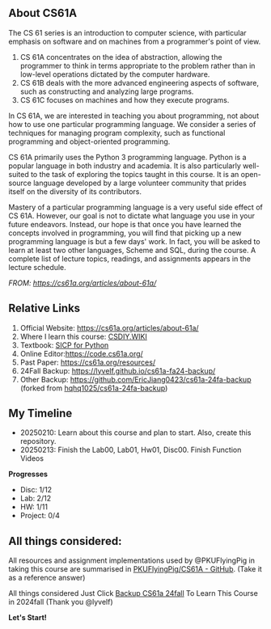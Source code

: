 ## About CS61A
The CS 61 series is an introduction to computer science, with particular emphasis on software and on machines from a programmer's point of view.

1. CS 61A concentrates on the idea of abstraction, allowing the programmer to think in terms appropriate to the problem rather than in low-level operations dictated by the computer hardware.
2. CS 61B deals with the more advanced engineering aspects of software, such as constructing and analyzing large programs.
3. CS 61C focuses on machines and how they execute programs.

In CS 61A, we are interested in teaching you about programming, not about how to use one particular programming language. We consider a series of techniques for managing program complexity, such as functional programming and object-oriented programming.

CS 61A primarily uses the Python 3 programming language. Python is a popular language in both industry and academia. It is also particularly well-suited to the task of exploring the topics taught in this course. It is an open-source language developed by a large volunteer community that prides itself on the diversity of its contributors.

Mastery of a particular programming language is a very useful side effect of CS 61A. However, our goal is not to dictate what language you use in your future endeavors. Instead, our hope is that once you have learned the concepts involved in programming, you will find that picking up a new programming language is but a few days' work. In fact, you will be asked to learn at least two other languages, Scheme and SQL, during the course. A complete list of lecture topics, readings, and assignments appears in the lecture schedule.

*FROM: https://cs61a.org/articles/about-61a/*

## Relative Links
1. Official Website: https://cs61a.org/articles/about-61a/
2. Where I learn this course: [CSDIY.WIKI](https://csdiy.wiki/%E7%BC%96%E7%A8%8B%E5%85%A5%E9%97%A8/Python/CS61A/#_1)
3. Textbook: [SICP for Python](https://www.composingprograms.com/)
4. Online Editor:https://code.cs61a.org/
5. Past Paper: https://cs61a.org/resources/
6. 24Fall Backup: https://lyvelf.github.io/cs61a-fa24-backup/
7. Other Backup: https://github.com/EricJiang0423/cs61a-24fa-backup (forked from [hqhq1025/cs61a-24fa-backup](https://github.com/hqhq1025/cs61a-24fa-backup))

## My Timeline
- 20250210: Learn about this course and plan to start. Also, create this repository.
- 20250213: Finish the Lab00, Lab01, Hw01, Disc00. Finish Function Videos

**Progresses**
- Disc: 1/12
- Lab: 2/12
- HW: 1/11
- Project: 0/4

## All things considered:
All resources and assignment implementations used by @PKUFlyingPig in taking this course are summarised in [PKUFlyingPig/CS61A - GitHub](https://github.com/PKUFlyingPig/CS61A). (Take it as a reference answer)

All things considered Just Click [Backup CS61a 24fall](https://lyvelf.github.io/cs61a-fa24-backup/) To Learn This Course in 2024fall (Thank you @lyvelf)

**Let's Start!**
